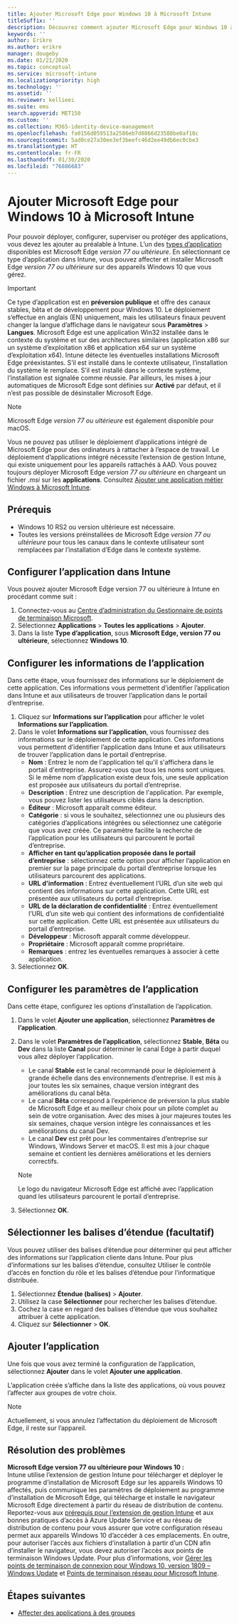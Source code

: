 ```yaml
---
title: Ajouter Microsoft Edge pour Windows 10 à Microsoft Intune
titleSuffix: ''
description: Découvrez comment ajouter Microsoft Edge pour Windows 10 à Microsoft Intune.
keywords: ''
author: Erikre
ms.author: erikre
manager: dougeby
ms.date: 01/21/2020
ms.topic: conceptual
ms.service: microsoft-intune
ms.localizationpriority: high
ms.technology: ''
ms.assetid: ''
ms.reviewer: kellieei
ms.suite: ems
search.appverid: MET150
ms.custom: ''
ms.collection: M365-identity-device-management
ms.openlocfilehash: fa0156d059513a2586eb7d8866d23508be0af10c
ms.sourcegitcommit: 5ad0ce27a30ee3ef3beefc46d2ee49db6ec0cbe3
ms.translationtype: HT
ms.contentlocale: fr-FR
ms.lasthandoff: 01/30/2020
ms.locfileid: "76886683"
---
```

# <a name="add-microsoft-edge-for-windows-10-to-microsoft-intune"></a>Ajouter Microsoft Edge pour Windows 10 à Microsoft Intune

Pour pouvoir déployer, configurer, superviser ou protéger des applications, vous devez les ajouter au préalable à Intune. L’un des [types d’application](~/apps/apps-add.md#app-types-in-microsoft-intune) disponibles est Microsoft Edge *version 77 ou ultérieure*. En sélectionnant ce type d’application dans Intune, vous pouvez affecter et installer Microsoft Edge *version 77 ou ultérieure* sur des appareils Windows 10 que vous gérez.

> [!IMPORTANT]
> Ce type d’application est en **préversion publique** et offre des canaux stables, bêta et de développement pour Windows 10. Le déploiement s’effectue en anglais (EN) uniquement, mais les utilisateurs finaux peuvent changer la langue d’affichage dans le navigateur sous **Paramètres** > **Langues**. Microsoft Edge est une application Win32 installée dans le contexte du système et sur des architectures similaires (application x86 sur un système d’exploitation x86 et application x64 sur un système d’exploitation x64). Intune détecte les éventuelles installations Microsoft Edge préexistantes. S’il est installé dans le contexte utilisateur, l’installation du système le remplace. S’il est installé dans le contexte système, l’installation est signalée comme réussie. Par ailleurs, les mises à jour automatiques de Microsoft Edge sont définies sur **Activé** par défaut, et il n’est pas possible de désinstaller Microsoft Edge.

> [!NOTE]
> Microsoft Edge *version 77 ou ultérieure* est également disponible pour macOS.
> 
> Vous ne pouvez pas utiliser le déploiement d’applications intégré de Microsoft Edge pour des ordinateurs à rattacher à l’espace de travail. Le déploiement d’applications intégré nécessite l’extension de gestion Intune, qui existe uniquement pour les appareils rattachés à AAD. Vous pouvez toujours déployer Microsoft Edge *version 77 ou ultérieure* en chargeant un fichier *.msi* sur les **applications**. Consultez [Ajouter une application métier Windows à Microsoft Intune](~/apps/lob-apps-windows.md).

## <a name="prerequisites"></a>Prérequis
- Windows 10 RS2 ou version ultérieure est nécessaire.
- Toutes les versions préinstallées de Microsoft Edge *version 77 ou ultérieure* pour tous les canaux dans le contexte utilisateur sont remplacées par l’installation d’Edge dans le contexte système.

## <a name="configure-the-app-in-intune"></a>Configurer l’application dans Intune
Vous pouvez ajouter Microsoft Edge version 77 ou ultérieure à Intune en procédant comme suit :

1. Connectez-vous au [Centre d’administration du Gestionnaire de points de terminaison Microsoft](https://go.microsoft.com/fwlink/?linkid=2109431).
2. Sélectionnez **Applications** > **Toutes les applications** > **Ajouter**.
3. Dans la liste **Type d’application**, sous **Microsoft Edge, version 77 ou ultérieure**, sélectionnez **Windows 10**.

## <a name="configure-app-information"></a>Configurer les informations de l’application
Dans cette étape, vous fournissez des informations sur le déploiement de cette application. Ces informations vous permettent d’identifier l’application dans Intune et aux utilisateurs de trouver l’application dans le portail d’entreprise.

1. Cliquez sur **Informations sur l’application** pour afficher le volet **Informations sur l’application**.
2. Dans le volet **Informations sur l’application**, vous fournissez des informations sur le déploiement de cette application. Ces informations vous permettent d’identifier l’application dans Intune et aux utilisateurs de trouver l’application dans le portail d’entreprise.
    - **Nom** : Entrez le nom de l'application tel qu'il s'affichera dans le portail d'entreprise. Assurez-vous que tous les noms sont uniques. Si le même nom d’application existe deux fois, une seule application est proposée aux utilisateurs du portail d’entreprise.
    - **Description** : Entrez une description de l'application. Par exemple, vous pouvez lister les utilisateurs ciblés dans la description.
    - **Éditeur** : Microsoft apparaît comme éditeur.
    - **Catégorie** : si vous le souhaitez, sélectionnez une ou plusieurs des catégories d’applications intégrées ou sélectionnez une catégorie que vous avez créée. Ce paramètre facilite la recherche de l’application pour les utilisateurs qui parcourent le portail d’entreprise.
    - **Afficher en tant qu’application proposée dans le portail d’entreprise** : sélectionnez cette option pour afficher l’application en premier sur la page principale du portail d’entreprise lorsque les utilisateurs parcourent des applications.
    - **URL d'information** : Entrez éventuellement l’URL d’un site web qui contient des informations sur cette application. Cette URL est présentée aux utilisateurs du portail d’entreprise.
    - **URL de la déclaration de confidentialité** : Entrez éventuellement l’URL d’un site web qui contient des informations de confidentialité sur cette application. Cette URL est présentée aux utilisateurs du portail d’entreprise.
    - **Développeur** : Microsoft apparaît comme développeur.
    - **Propriétaire** : Microsoft apparaît comme propriétaire.
    - **Remarques** : entrez les éventuelles remarques à associer à cette application.
3. Sélectionnez **OK**.

## <a name="configure-app-settings"></a>Configurer les paramètres de l’application
Dans cette étape, configurez les options d’installation de l’application.

1. Dans le volet **Ajouter une application**, sélectionnez **Paramètres de l’application**.
2. Dans le volet **Paramètres de l’application**, sélectionnez **Stable**, **Bêta** ou **Dev** dans la liste **Canal** pour déterminer le canal Edge à partir duquel vous allez déployer l’application.
    - Le canal **Stable** est le canal recommandé pour le déploiement à grande échelle dans des environnements d’entreprise. Il est mis à jour toutes les six semaines, chaque version intégrant des améliorations du canal bêta.
    - Le canal **Bêta** correspond à l’expérience de préversion la plus stable de Microsoft Edge et au meilleur choix pour un pilote complet au sein de votre organisation. Avec des mises à jour majeures toutes les six semaines, chaque version intègre les connaissances et les améliorations du canal Dev.
    - Le canal **Dev** est prêt pour les commentaires d’entreprise sur Windows, Windows Server et macOS. Il est mis à jour chaque semaine et contient les dernières améliorations et les derniers correctifs.

    > [!NOTE]
    > Le logo du navigateur Microsoft Edge est affiché avec l’application quand les utilisateurs parcourent le portail d’entreprise.

3.  Sélectionnez **OK**.

## <a name="select-scope-tags-optional"></a>Sélectionner les balises d’étendue (facultatif)
Vous pouvez utiliser des balises d’étendue pour déterminer qui peut afficher des informations sur l’application cliente dans Intune. Pour plus d’informations sur les balises d’étendue, consultez Utiliser le contrôle d’accès en fonction du rôle et les balises d’étendue pour l’informatique distribuée.
1.  Sélectionnez **Étendue (balises)**  > **Ajouter**.
2.  Utilisez la case **Sélectionner** pour rechercher les balises d’étendue.
3.  Cochez la case en regard des balises d’étendue que vous souhaitez attribuer à cette application.
4.  Cliquez sur **Sélectionner** > **OK**.

## <a name="add-the-app"></a>Ajouter l’application
Une fois que vous avez terminé la configuration de l’application, sélectionnez **Ajouter** dans le volet **Ajouter une application**. 

L’application créée s’affiche dans la liste des applications, où vous pouvez l’affecter aux groupes de votre choix. 

> [!NOTE]
> Actuellement, si vous annulez l’affectation du déploiement de Microsoft Edge, il reste sur l’appareil.

## <a name="troubleshooting"></a>Résolution des problèmes
**Microsoft Edge version 77 ou ultérieure pour Windows 10 :**<br>
Intune utilise l’extension de gestion Intune pour télécharger et déployer le programme d’installation de Microsoft Edge sur les appareils Windows 10 affectés, puis communique les paramètres de déploiement au programme d’installation de Microsoft Edge, qui télécharge et installe le navigateur Microsoft Edge directement à partir du réseau de distribution de contenu. Reportez-vous aux [prérequis pour l’extension de gestion Intune](~/apps/intune-management-extension.md#prerequisites) et aux bonnes pratiques d’accès à Azure Update Service et au réseau de distribution de contenu pour vous assurer que votre configuration réseau permet aux appareils Windows 10 d’accéder à ces emplacements. En outre, pour autoriser l’accès aux fichiers d’installation à partir d’un CDN afin d’installer le navigateur, vous devez autoriser l’accès aux points de terminaison Windows Update. Pour plus d’informations, voir [Gérer les points de terminaison de connexion pour Windows 10, version 1809 – Windows Update](https://docs.microsoft.com/windows/privacy/manage-windows-1809-endpoints#windows-update) et [Points de terminaison réseau pour Microsoft Intune](~/fundamentals/intune-endpoints.md).

## <a name="next-steps"></a>Étapes suivantes
- [Affecter des applications à des groupes](~/apps/apps-deploy.md)
